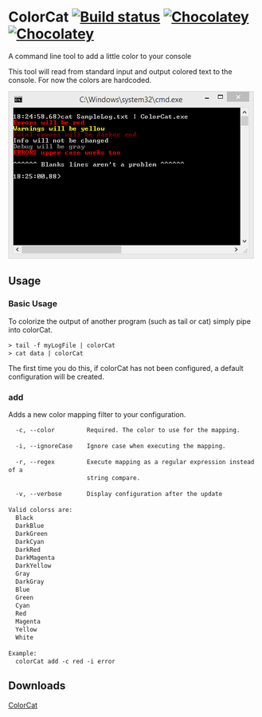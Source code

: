 # ColorCat [![Build status](https://ci.appveyor.com/api/projects/status/s2lffvj5fbinhqe4/branch/master?svg=true)](https://ci.appveyor.com/project/jquintus/colorcat/branch/master) [![Chocolatey](https://img.shields.io/chocolatey/dt/scriptcs.svg?style=flat-square)](https://chocolatey.org/packages/ColorCat.portable) [![Chocolatey](https://img.shields.io/chocolatey/v/git.svg?style=flat-square)](https://chocolatey.org/packages/ColorCat.portable)

A command line tool to add a little color to your console

This tool will read from standard input and output colored text to the console.  For now the colors are hardcoded.

![](ScreenShot.png)


## Usage

### Basic Usage

To colorize the output of another program (such as tail or cat) simply pipe into colorCat.  

    > tail -f myLogFile | colorCat
    > cat data | colorCat

The first time you do this, if colorCat has not been configured, a default configuration will be created.

### add
Adds a new color mapping filter to your configuration.  

```
  -c, --color         Required. The color to use for the mapping.

  -i, --ignoreCase    Ignore case when executing the mapping.

  -r, --regex         Execute mapping as a regular expression instead of a
                      string compare.

  -v, --verbose       Display configuration after the update

Valid colorss are:
  Black
  DarkBlue
  DarkGreen
  DarkCyan
  DarkRed
  DarkMagenta
  DarkYellow
  Gray
  DarkGray
  Blue
  Green
  Cyan
  Red
  Magenta
  Yellow
  White

Example:
  colorCat add -c red -i error
```

## Downloads
[ColorCat](https://github.com/MasterDevs/ColorCat/releases/download/V0.0.2/bin.zip)
